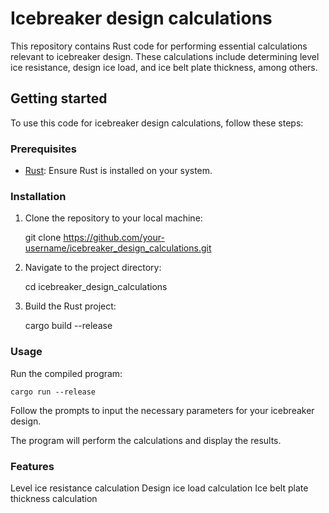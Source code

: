 # Icebreaker design calculations

This repository contains Rust code for performing essential calculations relevant to icebreaker design. These calculations include determining level ice resistance, design ice load, and ice belt plate thickness, among others.

## Getting started

To use this code for icebreaker design calculations, follow these steps:

### Prerequisites

- [Rust](https://www.rust-lang.org/tools/install): Ensure Rust is installed on your system.

### Installation

1. Clone the repository to your local machine:

   git clone https://github.com/your-username/icebreaker_design_calculations.git
   
3. Navigate to the project directory:

   cd icebreaker_design_calculations
   
3. Build the Rust project:

   cargo build --release

### Usage

Run the compiled program:
    
    cargo run --release

Follow the prompts to input the necessary parameters for your icebreaker design.

The program will perform the calculations and display the results.

### Features

Level ice resistance calculation
Design ice load calculation
Ice belt plate thickness calculation
